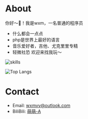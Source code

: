 # About
你好～👋！我是wxm，一名普通的程序员
- 什么都会一点点
- php是世界上最好的语言
- 音乐爱好者，吉他、尤克里里专精
- 轻微社恐
欢迎来找我玩～

![skills](https://skillicons.dev/icons?i=github,discord,linux,regex,md,js,jquery,ts,vue,react,css,go,py,swift,mysql,postgres,redis,selenium,flutter,electron,vim,vscode)

![Top Langs](https://github-readme-stats.vercel.app/api/top-langs?username=wxmvv&layout=compact)

# Contact

- Email: [wxmvv@outlook.com](mailto:wxmvv@outlook.com)
- BiliBili: [萌萌-A](https://space.bilibili.com/35642)
